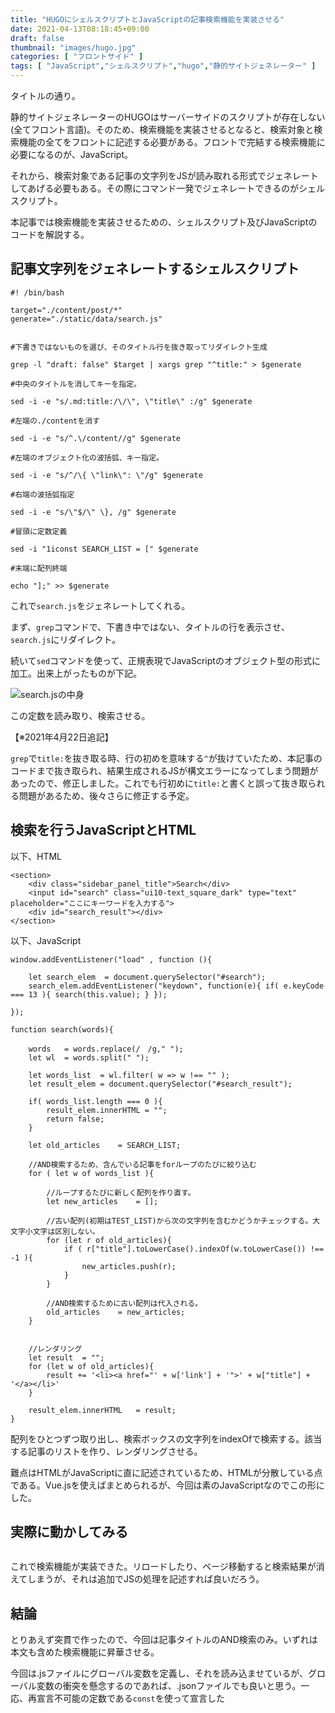```yaml
---
title: "HUGOにシェルスクリプトとJavaScriptの記事検索機能を実装させる"
date: 2021-04-13T08:18:45+09:00
draft: false
thumbnail: "images/hugo.jpg"
categories: [ "フロントサイド" ]
tags: [ "JavaScript","シェルスクリプト","hugo","静的サイトジェネレーター" ]
---
```



タイトルの通り。

静的サイトジェネレーターのHUGOはサーバーサイドのスクリプトが存在しない(全てフロント言語)。そのため、検索機能を実装させるとなると、検索対象と検索機能の全てをフロントに記述する必要がある。フロントで完結する検索機能に必要になるのが、JavaScript。

それから、検索対象である記事の文字列をJSが読み取れる形式でジェネレートしてあげる必要もある。その際にコマンド一発でジェネレートできるのがシェルスクリプト。

本記事では検索機能を実装させるための、シェルスクリプト及びJavaScriptのコードを解説する。


## 記事文字列をジェネレートするシェルスクリプト

    #! /bin/bash
    
    target="./content/post/*"
    generate="./static/data/search.js"
    
    
    #下書きではないものを選び、そのタイトル行を抜き取ってリダイレクト生成
    
    grep -l "draft: false" $target | xargs grep "^title:" > $generate
    
    #中央のタイトルを消してキーを指定。
    
    sed -i -e "s/.md:title:/\/\", \"title\" :/g" $generate
    
    #左端の./contentを消す
    
    sed -i -e "s/^.\/content//g" $generate
    
    #左端のオブジェクト化の波括弧、キー指定。
    
    sed -i -e "s/^/\{ \"link\": \"/g" $generate
    
    #右端の波括弧指定
    
    sed -i -e "s/\"$/\" \}, /g" $generate
    
    #冒頭に定数定義
    
    sed -i "1iconst SEARCH_LIST = [" $generate
    
    #末端に配列終端
    
    echo "];" >> $generate


これで`search.js`をジェネレートしてくれる。

まず、`grep`コマンドで、下書き中ではない、タイトルの行を表示させ、`search.js`にリダイレクト。

続いて`sed`コマンドを使って、正規表現でJavaScriptのオブジェクト型の形式に加工。出来上がったものが下記。

<div class="img-center"><img src="/images/Screenshot from 2021-04-13 09-02-50.png" alt="search.jsの中身"></div>

この定数を読み取り、検索させる。

【※2021年4月22日追記】

`grep`で`title:`を抜き取る時、行の初めを意味する`^`が抜けていたため、本記事のコードまで抜き取られ、結果生成されるJSが構文エラーになってしまう問題があったので、修正しました。これでも行初めに`title:`と書くと誤って抜き取られる問題があるため、後々さらに修正する予定。


## 検索を行うJavaScriptとHTML


以下、HTML

    <section>
        <div class="sidebar_panel_title">Search</div>
        <input id="search" class="ui10-text_square_dark" type="text" placeholder="ここにキーワードを入力する">
        <div id="search_result"></div>
    </section>


以下、JavaScript


    window.addEventListener("load" , function (){
    
        let search_elem  = document.querySelector("#search");
        search_elem.addEventListener("keydown", function(e){ if( e.keyCode === 13 ){ search(this.value); } });
    
    });
    
    function search(words){
        
        words   = words.replace(/　/g," ");
        let wl  = words.split(" ");
    
        let words_list  = wl.filter( w => w !== "" );
        let result_elem = document.querySelector("#search_result");
    
        if( words_list.length === 0 ){ 
            result_elem.innerHTML = "";
            return false;
        }
    
        let old_articles    = SEARCH_LIST;
    
        //AND検索するため、含んでいる記事をforループのたびに絞り込む
        for ( let w of words_list ){
    
            //ループするたびに新しく配列を作り直す。
            let new_articles    = [];
    
            //古い配列(初期はTEST_LIST)から次の文字列を含むかどうかチェックする。大文字小文字は区別しない。
            for (let r of old_articles){
                if ( r["title"].toLowerCase().indexOf(w.toLowerCase()) !== -1 ){
                    new_articles.push(r);
                }
            }
    
            //AND検索するために古い配列は代入される。
            old_articles    = new_articles;
        }
    
        
        //レンダリング
        let result  = "";
        for (let w of old_articles){
            result += '<li><a href="' + w['link'] + '">' + w["title"] + '</a></li>'
        }
    
        result_elem.innerHTML   = result;
    }


配列をひとつずつ取り出し、検索ボックスの文字列をindexOfで検索する。該当する記事のリストを作り、レンダリングさせる。

難点はHTMLがJavaScriptに直に記述されているため、HTMLが分散している点である。Vue.jsを使えばまとめられるが、今回は素のJavaScriptなのでこの形にした。

## 実際に動かしてみる

<div class="img-center"><img src="/images/Screenshot from 2021-04-13 09-29-57.png" alt=""></div>

これで検索機能が実装できた。リロードしたり、ページ移動すると検索結果が消えてしまうが、それは追加でJSの処理を記述すれば良いだろう。

## 結論

とりあえず突貫で作ったので、今回は記事タイトルのAND検索のみ。いずれは本文も含めた検索機能に昇華させる。

今回は.jsファイルにグローバル変数を定義し、それを読み込ませているが、グローバル変数の衝突を懸念するのであれば、.jsonファイルでも良いと思う。一応、再宣言不可能の定数である`const`を使って宣言した

